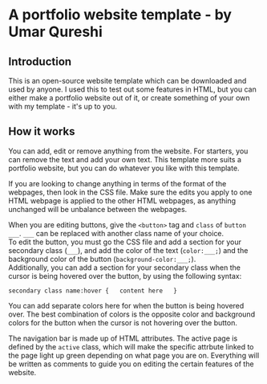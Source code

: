 # A portfolio website template - by Umar Qureshi
## Introduction
This is an open-source website template which can be downloaded and used by anyone. I used this to test out some features in HTML, but you can either make a portfolio website out of it, or create something of your own with my template - it's up to you.  
## How it works
You can add, edit or remove anything from the website. For starters, you can remove the text and add your own text. This template more suits a portfolio website, but you can do whatever you like with this template.  
  
If you are looking to change anything in terms of the format of the webpages, then look in the CSS file. Make sure the edits you apply to one HTML webpage is applied to the other HTML webpages, as anything unchanged will be unbalance between the webpages.  
  
When you are editing buttons, give the `<button>` tag and `class` of `button ___`. `___` can be replaced with another class name of your choice.  
To edit the button, you must go the CSS file and add a section for your secondary class (`___`), and add the color of the text (`color:___;`) and the background color of the button (`background-color:___;`).  
Additionally, you can add a section for your secondary class when the cursor is being hovered over the button, by using the following syntax:  
  
``secondary class name:hover {  
    content here  
}``  
  
You can add separate colors here for when the button is being hovered over. The best combination of colors is the opposite color and background colors for the button when the cursor is not hovering over the button.  
  
The navigation bar is made up of HTML attributes. The active page is defined by the `active` class, which will make the specific attrbute linked to the page light up green depending on what page you are on. Everything will be written as comments to guide you on editing the certain features of the website.
